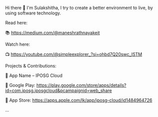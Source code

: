 Hi there 👋
I'm Sulakshitha, I try to create a better environment to live, by using software technology.

Read here:

📚 https://medium.com/@maneshrathnayakeit

Watch here:

📺 https://youtube.com/@simpleexplorer_?si=ohbd7Q20swc_ISTM

Projects & Contributions:

🚀 App Name – IPOSG Cloud

🔗 Google Play: https://play.google.com/store/apps/details?id=com.iposg.iposgcloud&pcampaignid=web_share


🍏 App Store: https://apps.apple.com/lk/app/iposg-cloud/id1484964726



...
